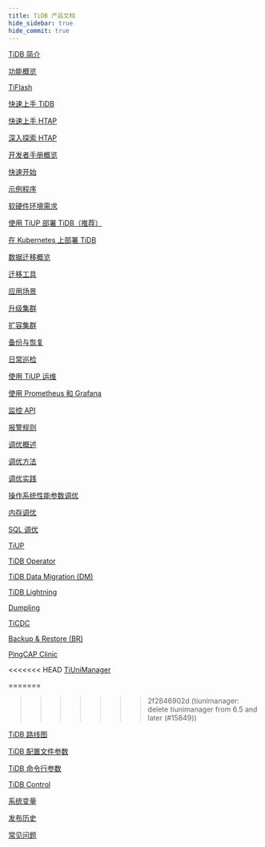 ```yaml
---
title: TiDB 产品文档
hide_sidebar: true
hide_commit: true
---
```


<LearningPathContainer platform="tidb" title="TiDB" subTitle="TiDB 是 PingCAP 公司自主设计、研发的开源分布式关系型数据库。您可以在这里查看概念介绍、操作指南、应用开发、参考等产品文档。">

<LearningPath label="了解" icon="cloud1">

[TiDB 简介](https://docs.pingcap.com/zh/tidb/v7.3/overview)

[功能概览](https://docs.pingcap.com/zh/tidb/v7.3/basic-features)

[TiFlash](https://docs.pingcap.com/zh/tidb/v7.3/tiflash-overview)

</LearningPath>

<LearningPath label="试用" icon="cloud5">

[快速上手 TiDB](https://docs.pingcap.com/zh/tidb/v7.3/quick-start-with-tidb)

[快速上手 HTAP](https://docs.pingcap.com/zh/tidb/v7.3/quick-start-with-htap)

[深入探索 HTAP](https://docs.pingcap.com/zh/tidb/v7.3/explore-htap)

</LearningPath>

<LearningPath label="开发" icon="doc8">

[开发者手册概览](https://docs.pingcap.com/zh/tidb/v7.3/dev-guide-overview)

[快速开始](https://docs.pingcap.com/zh/tidb/v7.3/dev-guide-build-cluster-in-cloud)

[示例程序](https://docs.pingcap.com/zh/tidb/v7.3/dev-guide-sample-application-java-spring-boot)

</LearningPath>

<LearningPath label="部署" icon="deploy">

[软硬件环境需求](https://docs.pingcap.com/zh/tidb/v7.3/hardware-and-software-requirements)

[使用 TiUP 部署 TiDB（推荐）](https://docs.pingcap.com/zh/tidb/v7.3/production-deployment-using-tiup)

[在 Kubernetes 上部署 TiDB](https://docs.pingcap.com/zh/tidb-in-kubernetes/stable)

</LearningPath>

<LearningPath label="迁移" icon="cloud3">

[数据迁移概览](https://docs.pingcap.com/zh/tidb/v7.3/migration-overview)

[迁移工具](https://docs.pingcap.com/zh/tidb/v7.3/migration-tools)

[应用场景](https://docs.pingcap.com/zh/tidb/v7.3/migrate-aurora-to-tidb)

</LearningPath>

<LearningPath label="运维" icon="maintain">

[升级集群](https://docs.pingcap.com/zh/tidb/v7.3/upgrade-tidb-using-tiup)

[扩容集群](https://docs.pingcap.com/zh/tidb/v7.3/scale-tidb-using-tiup)

[备份与恢复](https://docs.pingcap.com/zh/tidb/v7.3/backup-and-restore-overview)

[日常巡检](https://docs.pingcap.com/zh/tidb/v7.3/daily-check)

[使用 TiUP 运维](https://docs.pingcap.com/zh/tidb/v7.3/maintain-tidb-using-tiup)

</LearningPath>

<LearningPath label="监控" icon="cloud6">

[使用 Prometheus 和 Grafana](https://docs.pingcap.com/zh/tidb/v7.3/tidb-monitoring-framework)

[监控 API](https://docs.pingcap.com/zh/tidb/v7.3/tidb-monitoring-api)

[报警规则](https://docs.pingcap.com/zh/tidb/v7.3/alert-rules)

</LearningPath>

<LearningPath label="调优" icon="tidb-cloud-tune">

[调优概述](https://docs.pingcap.com/zh/tidb/v7.3/performance-tuning-overview)

[调优方法](https://docs.pingcap.com/zh/tidb/v7.3/performance-tuning-methods)

[调优实践](https://docs.pingcap.com/zh/tidb/v7.3/performance-tuning-practices)

[操作系统性能参数调优](https://docs.pingcap.com/zh/tidb/v7.3/tune-operating-system)

[内存调优](https://docs.pingcap.com/zh/tidb/v7.3/configure-memory-usage)

[SQL 调优](https://docs.pingcap.com/zh/tidb/v7.3/sql-tuning-overview)

</LearningPath>

<LearningPath label="工具" icon="doc7">

[TiUP](https://docs.pingcap.com/zh/tidb/v7.3/tiup-overview)

[TiDB Operator](https://docs.pingcap.com/zh/tidb/v7.3/tidb-operator-overview)

[TiDB Data Migration (DM)](https://docs.pingcap.com/zh/tidb/v7.3/dm-overview)

[TiDB Lightning](https://docs.pingcap.com/zh/tidb/v7.3/tidb-lightning-overview)

[Dumpling](https://docs.pingcap.com/zh/tidb/v7.3/dumpling-overview)

[TiCDC](https://docs.pingcap.com/zh/tidb/v7.3/ticdc-overview)

[Backup & Restore (BR)](https://docs.pingcap.com/zh/tidb/v7.3/backup-and-restore-overview)

[PingCAP Clinic](https://docs.pingcap.com/zh/tidb/v7.3/clinic-introduction)

<<<<<<< HEAD
[TiUniManager](https://docs.pingcap.com/zh/tidb/v7.3/tiunimanager-overview)

=======
>>>>>>> 2f2846902d (tiunimanager: delete tiunimanager from 6.5 and later (#15849))
</LearningPath>

<LearningPath label="参考" icon="cloud-dev">

[TiDB 路线图](https://docs.pingcap.com/zh/tidb/dev/tidb-roadmap)

[TiDB 配置文件参数](https://docs.pingcap.com/zh/tidb/v7.3/tidb-configuration-file)

[TiDB 命令行参数](https://docs.pingcap.com/zh/tidb/v7.3/command-line-flags-for-tidb-configuration)

[TiDB Control](https://docs.pingcap.com/zh/tidb/v7.3/tidb-control)

[系统变量](https://docs.pingcap.com/zh/tidb/v7.3/system-variables)

[发布历史](https://docs.pingcap.com/zh/tidb/v7.3/release-notes)

[常见问题](https://docs.pingcap.com/zh/tidb/v7.3/faq-overview)

</LearningPath>

</LearningPathContainer>
